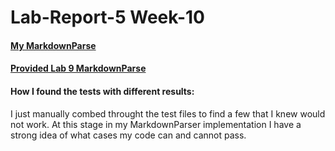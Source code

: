 # Lab-Report-5 Week-10

#### [My MarkdownParse](https://github.com/brian-schodorf/markdown-parser/blob/main/MarkdownParse.java)
#### [Provided Lab 9 MarkdownParse](https://github.com/nidhidhamnani/markdown-parser)

#### How I found the tests with different results:
I just manually combed throught the test files to find a few that I knew would not work. At this stage in my MarkdownParser implementation I have a strong idea of what cases my code can and cannot pass.
